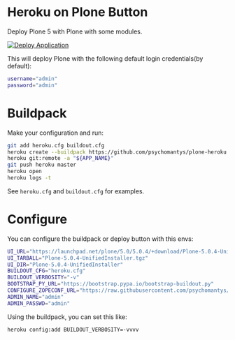 Heroku on Plone Button
=====================================

Deploy Plone 5 with Plone with some modules.


<a href="https://heroku.com/deploy?template=https://github.com/psychomantys/plone-heroku" rel="some text">![Deploy Application](https://www.herokucdn.com/deploy/button.png)</a>


This will deploy Plone with the following default login credentials(by default):

```bash
username="admin"
password="admin"
```

Buildpack
=====================================

Make your configuration and run:

```bash
git add heroku.cfg buildout.cfg
heroku create --buildpack https://github.com/psychomantys/plone-heroku.git
heroku git:remote -a "${APP_NAME}"
git push heroku master
heroku open
heroku logs -t
```

See `heroku.cfg` and `buildout.cfg` for examples.

Configure
=====================================

You can configure the buildpack or deploy button with this envs:

```bash
UI_URL="https://launchpad.net/plone/5.0/5.0.4/+download/Plone-5.0.4-UnifiedInstaller.tgz"
UI_TARBALL="Plone-5.0.4-UnifiedInstaller.tgz"
UI_DIR="Plone-5.0.4-UnifiedInstaller"
BUILDOUT_CFG="heroku.cfg"
BUILDOUT_VERBOSITY="-v"
BOOTSTRAP_PY_URL="https://bootstrap.pypa.io/bootstrap-buildout.py"
CONFIGURE_ZOPECONF_URL="https://raw.githubusercontent.com/psychomantys/plone-heroku/master/configure_zopeconf.py"
ADMIN_NAME="admin"
ADMIN_PASSWD="admin"
```

Using the buildpack, you can set this like:

```bash
heroku config:add BUILDOUT_VERBOSITY=-vvvv
```

